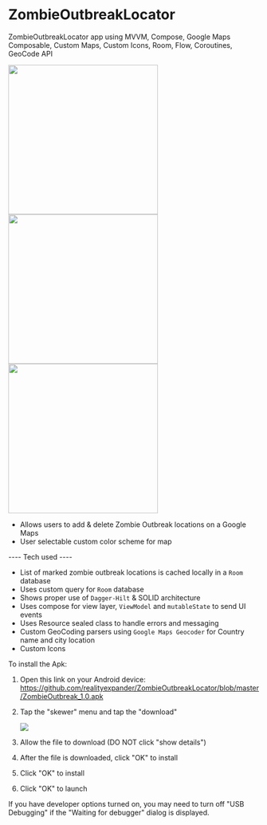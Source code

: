 # ZombieOutbreakLocator
ZombieOutbreakLocator app using MVVM, Compose, Google Maps Composable, Custom Maps, Custom Icons, Room, Flow, Coroutines, GeoCode API

[<img src="https://user-images.githubusercontent.com/5157474/172029910-e6c7fc81-7bf6-48e3-954c-4dc7ed8ef5cf.png" width="300"/>](https://user-images.githubusercontent.com/5157474/172029910-e6c7fc81-7bf6-48e3-954c-4dc7ed8ef5cf.png)
[<img src="https://user-images.githubusercontent.com/5157474/172029917-787daa35-8fc8-41da-a811-6db635fe36df.png" width="300"/>](https://user-images.githubusercontent.com/5157474/172029917-787daa35-8fc8-41da-a811-6db635fe36df.png)
[<img src="https://user-images.githubusercontent.com/5157474/172029922-b5f6a748-4dc7-4d82-bd3f-dab8f2dbaeef.png" width="300"/>](https://user-images.githubusercontent.com/5157474/172029922-b5f6a748-4dc7-4d82-bd3f-dab8f2dbaeef.png)

- Allows users to add & delete Zombie Outbreak locations on a Google Maps
- User selectable custom color scheme for map

---- Tech used ----
- List of marked zombie outbreak locations is cached locally in a `Room` database
- Uses custom query for `Room` database
- Shows proper use of `Dagger-Hilt` & SOLID architecture
- Uses compose for view layer, `ViewModel` and `mutableState` to send UI events
- Uses Resource sealed class to handle errors and messaging
- Custom GeoCoding parsers using `Google Maps Geocoder` for Country name and city location
- Custom Icons

To install the Apk:

1. Open this link on your Android device:
   https://github.com/realityexpander/ZombieOutbreakLocator/blob/master/ZombieOutbreak_1.0.apk
2. Tap the "skewer" menu and tap the "download"

   [![](https://user-images.githubusercontent.com/5157474/147434050-57102a30-af32-46ed-a90b-d94e0c4a4f35.jpg)]()
3. Allow the file to download (DO NOT click "show details")
4. After the file is downloaded, click "OK" to install
5. Click "OK" to install
6. Click "OK" to launch

If you have developer options turned on, you may need to turn off "USB Debugging" if the "Waiting for debugger" dialog is displayed.
